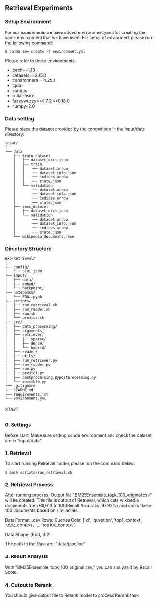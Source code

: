 ## Retrieval Experiments


### Setup Environment
For our experiments we have added environment.yaml for creating the same environment that we have used. For setup of enviorment please run the following command:

```console
$ conda env create -f environment.yml
```

Please refer to these environments:
- torch==1.13
- datasets==2.15.0
- transformers==4.25.1
- tqdm
- pandas
- scikit-learn
- fuzzywuzzy>=0.7.0,<=0.18.0
- numpy<2.0


### Data setting

Please place the dataset provided by the competition in the input/data directory:

```
input/
│
└── data
    ├── train_dataset
    │   ├── dataset_dict.json
    │   ├── train
    │   │   ├── dataset.arrow
    │   │   ├── dataset_info.json
    │   │   ├── indices.arrow
    │   │   └── state.json
    │   └── validation
    │       ├── dataset.arrow
    │       ├── dataset_info.json
    │       ├── indices.arrow
    │       └── state.json
    ├── test_dataset
    │   ├── dataset_dict.json
    │   └── validation
    │       ├── dataset.arrow
    │       ├── dataset_info.json
    │       ├── indices.arrow
    │       └── state.json
    └── wikipedia_documents.json
```


### Directory Structure

```
exp-Retrieval/
│
├── config/
│   └── ST01.json
├── input/
│   ├── data/
│   ├── embed/
│   └── heckpoint/
├── notebooks/
|   └── EDA.ipynb
├── scripts/
|   ├── run_retrieval.sh
|   ├── run_reader.sh
|   ├── run.sh
|   └── predict.sh
├── src/
|   ├── data_processing/
|   ├── arguments/
|   ├── retriever/
|   |   ├── sparse/
|   |   ├── dense/
|   |   └── hybrid/
|   ├── reader/
|   ├── utils/
|   ├── run_retriever.py
|   ├── run_reader.py
|   ├── run.py
|   ├── predict.py
|   ├── postprocessing.pypostprocessing.py
|   └── ensemble.py
├── .gitignore
├── README.md
├── requirements.txt
└── environment.yml
```



###### START ######

### 0. Settings
Before start, Make sure setting conda environment and check the dataset are in "input/data".


### 1. Retrieval
To start running Retrieval model, please run the command below:

```console
$ bash scripts/run_retrieval.sh
```


### 2. Retrieval Process
After running process, Output file "BM25Ensemble_topk_100_original.csv" will be created. This file is output of Retrieval, which cuts wikipedia documents from 60,613 to 100(Recall Accuracy: 97.92%) and ranks these 100 documents based on similarities.

Data Format: .csv
    Rows: Queries
    Cols: ['id', 'question', 'top1_context', 'top2_context', ..., 'top100_context']

Data Shape: (600, 102)

The path to the Data are: "data/pipeline"


### 3. Result Analysis
With "BM25Ensemble_topk_100_original.csv," you can analyze it by Recall Score.


### 4. Output to Rerank
You should give output file to Rerank model to process Rerank task.


